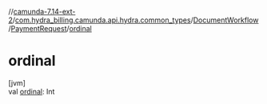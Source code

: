//[camunda-7.14-ext-2](../../../../index.md)/[com.hydra_billing.camunda.api.hydra.common_types](../../index.md)/[DocumentWorkflow](../index.md)/[PaymentRequest](index.md)/[ordinal](ordinal.md)

# ordinal

[jvm]\
val [ordinal](ordinal.md): Int
